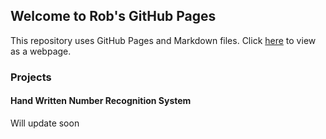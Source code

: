 ## Welcome to Rob's GitHub Pages

This repository uses GitHub Pages and Markdown files. Click [here](https://robsap.github.io/Deep_Learning.html) to view as a webpage.

### Projects

#### Hand Written Number Recognition System
Will update soon
